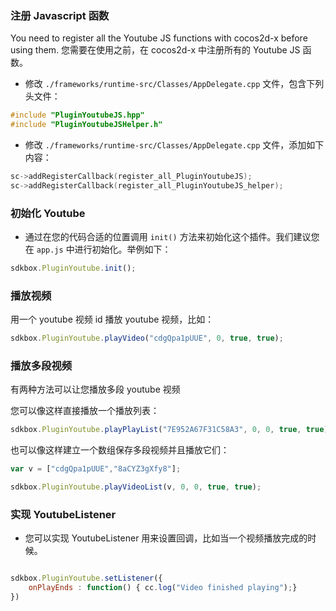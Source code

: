 ### 注册 Javascript 函数
You need to register all the Youtube JS functions with cocos2d-x before using them.
您需要在使用之前，在 cocos2d-x 中注册所有的 Youtube JS 函数。

* 修改 `./frameworks/runtime-src/Classes/AppDelegate.cpp` 文件，包含下列头文件：
```cpp
#include "PluginYoutubeJS.hpp"
#include "PluginYoutubeJSHelper.h"
```

* 修改 `./frameworks/runtime-src/Classes/AppDelegate.cpp` 文件，添加如下内容：
```cpp
sc->addRegisterCallback(register_all_PluginYoutubeJS);
sc->addRegisterCallback(register_all_PluginYoutubeJS_helper);
```

### 初始化 Youtube
* 通过在您的代码合适的位置调用 `init()` 方法来初始化这个插件。我们建议您在 `app.js` 中进行初始化。举例如下：
```javascript
sdkbox.PluginYoutube.init();
```

### 播放视频
用一个 youtube 视频 id 播放 youtube 视频，比如：

```javascript
sdkbox.PluginYoutube.playVideo("cdgQpa1pUUE", 0, true, true);
```

### 播放多段视频
有两种方法可以让您播放多段 youtube 视频

您可以像这样直接播放一个播放列表：
```javascript
sdkbox.PluginYoutube.playPlayList("7E952A67F31C58A3", 0, 0, true, true);
```

也可以像这样建立一个数组保存多段视频并且播放它们：
```javascript
var v = ["cdgQpa1pUUE","8aCYZ3gXfy8"];

sdkbox.PluginYoutube.playVideoList(v, 0, 0, true, true);
```

### 实现 YoutubeListener
* 您可以实现 YoutubeListener 用来设置回调，比如当一个视频播放完成的时候。
```javascript

sdkbox.PluginYoutube.setListener({
    onPlayEnds : function() { cc.log("Video finished playing");}
})

```
